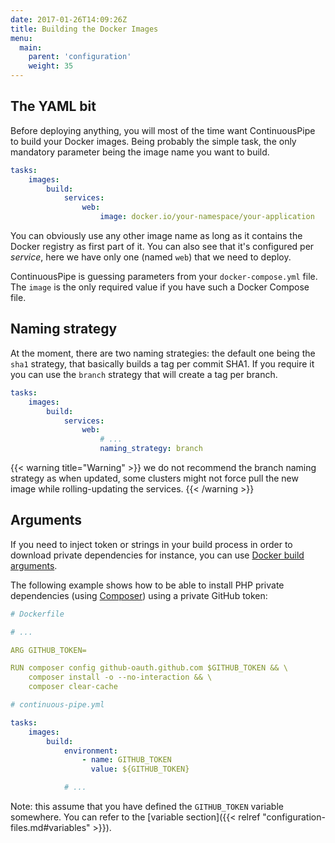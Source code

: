 ```yaml
---
date: 2017-01-26T14:09:26Z
title: Building the Docker Images
menu:
  main:
    parent: 'configuration'
    weight: 35
---
```

## The YAML bit

Before deploying anything, you will most of the time want ContinuousPipe to build your Docker images. Being probably the simple task, the only mandatory parameter being the image name you want to build.

``` yaml
tasks:
    images:
        build:
            services:
                web:
                    image: docker.io/your-namespace/your-application
```

You can obviously use any other image name as long as it contains the Docker registry as first part of it. You can also see that it's configured per _service_, here we have only one (named `web`) that we need to deploy.

ContinuousPipe is guessing parameters from your `docker-compose.yml` file. The `image` is the only required value if you have such a Docker Compose file.

## Naming strategy
At the moment, there are two naming strategies: the default one being the `sha1` strategy, that basically builds a tag per commit SHA1. If you require it you can use the `branch` strategy that will create a tag per branch.

``` yaml
tasks:
    images:
        build:
            services:
                web:
                    # ...
                    naming_strategy: branch
```

{{< warning title="Warning" >}}
we do not recommend the branch naming strategy as when updated, some clusters might not force pull the new image while rolling-updating the services.
{{< /warning >}}

## Arguments

If you need to inject token or strings in your build process in order to download private dependencies for instance, you can use [Docker build arguments](https://docs.docker.com/engine/reference/builder/#/arg).

The following example shows how to be able to install PHP private dependencies (using [Composer](http://getcomposer.org/)) using a private GitHub token:

``` yaml
# Dockerfile

# ...

ARG GITHUB_TOKEN=

RUN composer config github-oauth.github.com $GITHUB_TOKEN && \
    composer install -o --no-interaction && \
    composer clear-cache

# continuous-pipe.yml

tasks:
    images:
        build:
            environment:
                - name: GITHUB_TOKEN
                  value: ${GITHUB_TOKEN}

            # ...
```
Note: this assume that you have defined the `GITHUB_TOKEN` variable somewhere. You can refer to the [variable section]({{< relref "configuration-files.md#variables" >}}).
